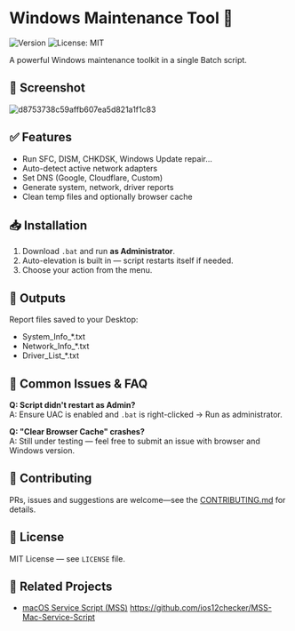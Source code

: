 # Windows Maintenance Tool 🚀

![Version](https://img.shields.io/badge/version-v2.9.3-brightgreen)
![License: MIT](https://img.shields.io/badge/license-MIT-blue)

A powerful Windows maintenance toolkit in a single Batch script.

## 📸 Screenshot
![d8753738c59affb607ea5d821a1f1c83](https://github.com/user-attachments/assets/6ce253bb-5670-4070-94e3-95c3f9281867)


## ✅ Features
- Run SFC, DISM, CHKDSK, Windows Update repair...
- Auto-detect active network adapters
- Set DNS (Google, Cloudflare, Custom)
- Generate system, network, driver reports
- Clean temp files and optionally browser cache

## 📥 Installation
1. Download `.bat` and run **as Administrator**.
2. Auto-elevation is built in — script restarts itself if needed.
3. Choose your action from the menu.

## 📝 Outputs
Report files saved to your Desktop:
- System_Info_*.txt  
- Network_Info_*.txt  
- Driver_List_*.txt

## 🧪 Common Issues & FAQ
**Q: Script didn't restart as Admin?**  
A: Ensure UAC is enabled and `.bat` is right-clicked → Run as administrator.

**Q: "Clear Browser Cache" crashes?**  
A: Still under testing — feel free to submit an issue with browser and Windows version.

## 🤝 Contributing
PRs, issues and suggestions are welcome—see the [CONTRIBUTING.md]() for details.

## 📜 License
MIT License — see `LICENSE` file.

## 📎 Related Projects
- [macOS Service Script (MSS)](...)
https://github.com/ios12checker/MSS-Mac-Service-Script
